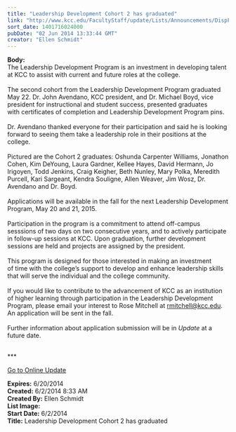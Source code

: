 ```yaml
---
title: "Leadership Development Cohort 2 has graduated"
link: "http://www.kcc.edu/FacultyStaff/update/Lists/Announcements/DispForm.aspx?ID=1529"
sort_date: 1401716024000
pubDate: "02 Jun 2014 13:33:44 GMT"
creator: "Ellen Schmidt"
---
```


<div><b>Body:</b> <div class="ExternalClassC7DC2157C83B4B46A70649B3325D9ED5"><div>The Leadership Development Program is an investment in developing talent at KCC to assist with current and future roles at the college.</div>
<div> </div>
<div>The second cohort from the Leadership Development Program graduated May 22. Dr. John Avendano, KCC president, and Dr. Michael Boyd, vice president for instructional and student success, presented graduates with certificates of completion and Leadership Development Program pins.</div>
<div> </div>
<div>Dr. Avendano thanked everyone for their participation and said he is looking forward to seeing them take a leadership role in their positions at the college.</div>
<div> </div>
<div>Pictured are the Cohort 2 graduates: Oshunda Carpenter Williams, Jonathon Cohen, Kim DeYoung, Laura Gardner, Kellee Hayes, David Hermann, Jo Irigoyen, Todd Jenkins, Craig Keigher, Beth Nunley, Mary Polka, Meredith Purcell, Kari Sargeant, Kendra Souligne, Allen Weaver, Jim Wosz, Dr. Avendano and Dr. Boyd. </div>
<div><br />Applications will be available in the fall for the next Leadership Development Program, May 20 and 21, 2015. </div>
<div> </div>
<div>Participation in the program is a commitment to attend off-campus sesssions of two days on two consecutive years, and to actively participate in follow-up sessions at KCC. Upon graduation, further development sessions are held and projects are assigned by the president.</div>
<div>  </div>
<div>This program is designed for those interested in making an investment of time with the college’s support to develop and enhance leadership skills that will serve the individual and the college community. </div>
<div> </div>
<div>If you would like to contribute to the advancement of KCC as an institution of higher learning through participation in the Leadership Development Program, please email your interest to Rose Mitchell at <a href="mailto:rmitchell@kcc.edu">rmitchell@kcc.edu</a>. An application will be sent in the fall. </div>
<div> </div>
<div>Further information about application submission will be in <em>Update</em> at a future date.<br /></div>
<div> </div>
<div>
<div></div>
<div>
<div></div>
<div></div>
<div>
<div></div>
<div>
<div></div>
<div>
<div></div>
<div>
<p>***</p>
<p><a href="/FacultyStaff/update/Pages/dailyupdate.aspx">Go to Online Update</a></p>
<p></p></div></div>
<div></div></div></div></div>
<div></div></div></div></div>
<div><b>Expires:</b> 6/20/2014</div>
<div><b>Created:</b> 6/2/2014 8:33 AM</div>
<div><b>Created By:</b> Ellen Schmidt</div>
<div><b>List Image:</b> <a href="http://www.kcc.edu/SiteCollectionImages/Leadership-2014.jpg"></a></div>
<div><b>Start Date:</b> 6/2/2014</div>
<div><b>Title:</b> Leadership Development Cohort 2 has graduated</div>
